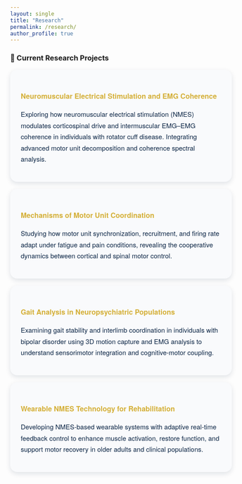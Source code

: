 ```yaml
---
layout: single
title: "Research"
permalink: /research/
author_profile: true
---
```


<style>
/* ========== Research Page Styling  ========== */
.page__content {
  background-color: #f9fafc;
  color: #d4af37;
  font-weight: 400;
  font-size: 15px;
  line-height: 1.7;
  padding: 1.5rem;
  border-radius: 16px;
  box-shadow: 0 4px 12px rgba(11,37,69,0.12);
}


/* Section title */
.page__content h2 {
  color: #0b2545;
  border-bottom: 1.5px solid rgba(212,175,55,0.4);
  margin-top: 2rem;
  text-align: left;
  font-weight: 600;
  padding-bottom: 0.25rem;
  font-size: 1.1rem;
}

/* Research cards */
.research-card {
  background-color: #f9fafc;
  border-radius: 16px;
  box-shadow: 0 4px 12px rgba(11,37,69,0.12);
  padding: 1.5rem;
  margin-bottom: 1rem;
  color: #0b2545;
  font-family: "Helvetica Neue", "Roboto", sans-serif;
  font-weight: 400;
  font-size: 15px;
  line-height: 1.7;
  letter-spacing: 0;
}

.research-card h3 {
  color: #d4af37;
  font-weight: 600;
  font-size: 1rem;
  margin-bottom: 0.5rem;
}

.research-card p {
 color: #0b2545;
  font-family: "Helvetica Neue", "Roboto", sans-serif;
  font-weight: 400;
  font-size: 15px;
  line-height: 1.7;
  letter-spacing: 0;
}

/* Adjust spacing for clean layout */
.page__content ul, .page__content ol {
  margin-left: 1rem;
  text-align: left;
}
</style>

<div class="research-section">

### 🔬 Current Research Projects

<div class="research-card">
  <h3>Neuromuscular Electrical Stimulation and EMG Coherence</h3>
  <p>Exploring how neuromuscular electrical stimulation (NMES) modulates corticospinal drive and intermuscular EMG–EMG coherence in individuals with rotator cuff disease. Integrating advanced motor unit decomposition and coherence spectral analysis.</p>
</div>

<div class="research-card">
  <h3>Mechanisms of Motor Unit Coordination</h3>
  <p>Studying how motor unit synchronization, recruitment, and firing rate adapt under fatigue and pain conditions, revealing the cooperative dynamics between cortical and spinal motor control.</p>
</div>

<div class="research-card">
  <h3>Gait Analysis in Neuropsychiatric Populations</h3>
  <p>Examining gait stability and interlimb coordination in individuals with bipolar disorder using 3D motion capture and EMG analysis to understand sensorimotor integration and cognitive-motor coupling.</p>
</div>

<div class="research-card">
  <h3>Wearable NMES Technology for Rehabilitation</h3>
  <p>Developing NMES-based wearable systems with adaptive real-time feedback control to enhance muscle activation, restore function, and support motor recovery in older adults and clinical populations.</p>
</div>

</div>

